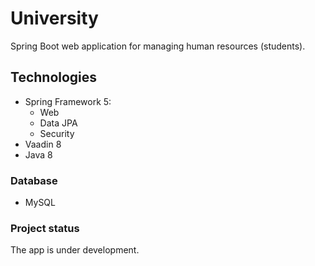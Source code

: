 # University
Spring Boot web application for managing human resources (students).

## Technologies
* Spring Framework 5:
  * Web
  * Data JPA
  * Security
* Vaadin 8
* Java 8

### Database
* MySQL

### Project status
The app is under development.
